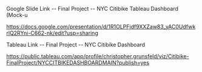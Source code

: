 Google Slide Link -- Final Project -- NYC Citibike Tableau Dashboard (Mock-u

https://docs.google.com/presentation/d/1R1OLPFjdf9XXZaw83_yAC0UdfwkrlQ2RYni-C662-nk/edit?usp=sharing


Tableau Link -- Final Project -- NYC Citibike Dashboard

https://public.tableau.com/app/profile/christopher.grunsfeld/viz/Citibike-FinalProject/NYCCITBIKEDASHBOARDMAIN?publish=yes


